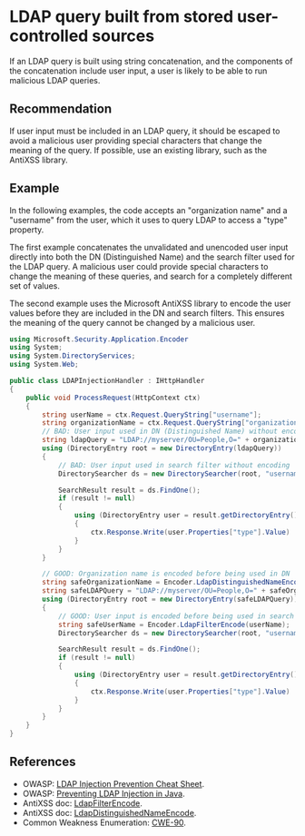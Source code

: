 # LDAP query built from stored user-controlled sources
If an LDAP query is built using string concatenation, and the components of the concatenation include user input, a user is likely to be able to run malicious LDAP queries.


## Recommendation
If user input must be included in an LDAP query, it should be escaped to avoid a malicious user providing special characters that change the meaning of the query. If possible, use an existing library, such as the AntiXSS library.


## Example
In the following examples, the code accepts an "organization name" and a "username" from the user, which it uses to query LDAP to access a "type" property.

The first example concatenates the unvalidated and unencoded user input directly into both the DN (Distinguished Name) and the search filter used for the LDAP query. A malicious user could provide special characters to change the meaning of these queries, and search for a completely different set of values.

The second example uses the Microsoft AntiXSS library to encode the user values before they are included in the DN and search filters. This ensures the meaning of the query cannot be changed by a malicious user.


```csharp
using Microsoft.Security.Application.Encoder
using System;
using System.DirectoryServices;
using System.Web;

public class LDAPInjectionHandler : IHttpHandler
{
    public void ProcessRequest(HttpContext ctx)
    {
        string userName = ctx.Request.QueryString["username"];
        string organizationName = ctx.Request.QueryString["organization_name"];
        // BAD: User input used in DN (Distinguished Name) without encoding
        string ldapQuery = "LDAP://myserver/OU=People,O=" + organizationName;
        using (DirectoryEntry root = new DirectoryEntry(ldapQuery))
        {
            // BAD: User input used in search filter without encoding
            DirectorySearcher ds = new DirectorySearcher(root, "username=" + userName);

            SearchResult result = ds.FindOne();
            if (result != null)
            {
                using (DirectoryEntry user = result.getDirectoryEntry())
                {
                    ctx.Response.Write(user.Properties["type"].Value)
                }
            }
        }

        // GOOD: Organization name is encoded before being used in DN
        string safeOrganizationName = Encoder.LdapDistinguishedNameEncode(organizationName);
        string safeLDAPQuery = "LDAP://myserver/OU=People,O=" + safeOrganizationName;
        using (DirectoryEntry root = new DirectoryEntry(safeLDAPQuery))
        {
            // GOOD: User input is encoded before being used in search filter
            string safeUserName = Encoder.LdapFilterEncode(userName);
            DirectorySearcher ds = new DirectorySearcher(root, "username=" + safeUserName);

            SearchResult result = ds.FindOne();
            if (result != null)
            {
                using (DirectoryEntry user = result.getDirectoryEntry())
                {
                    ctx.Response.Write(user.Properties["type"].Value)
                }
            }
        }
    }
}

```

## References
* OWASP: [LDAP Injection Prevention Cheat Sheet](https://cheatsheetseries.owasp.org/cheatsheets/LDAP_Injection_Prevention_Cheat_Sheet.html).
* OWASP: [Preventing LDAP Injection in Java](https://www.owasp.org/index.php/Preventing_LDAP_Injection_in_Java).
* AntiXSS doc: [LdapFilterEncode](http://www.nudoq.org/#!/Packages/AntiXSS/AntiXssLibrary/Encoder/M/LdapFilterEncode).
* AntiXSS doc: [LdapDistinguishedNameEncode](http://www.nudoq.org/#!/Packages/AntiXSS/AntiXssLibrary/Encoder/M/LdapDistinguishedNameEncode).
* Common Weakness Enumeration: [CWE-90](https://cwe.mitre.org/data/definitions/90.html).
